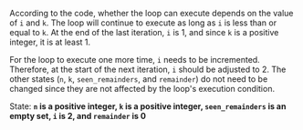 According to the code, whether the loop can execute depends on the value of `i` and `k`. The loop will continue to execute as long as `i` is less than or equal to `k`. At the end of the last iteration, `i` is 1, and since `k` is a positive integer, it is at least 1. 

For the loop to execute one more time, `i` needs to be incremented. Therefore, at the start of the next iteration, `i` should be adjusted to 2. The other states (`n`, `k`, `seen_remainders`, and `remainder`) do not need to be changed since they are not affected by the loop's execution condition.

State: **`n` is a positive integer, `k` is a positive integer, `seen_remainders` is an empty set, `i` is 2, and `remainder` is 0**